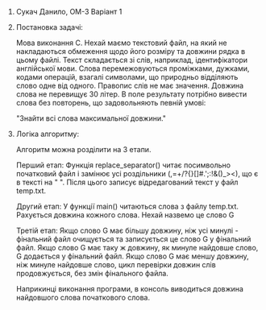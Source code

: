 1. Сукач Данило, ОМ-3
   Варіант 1

2. Постановка задачі:

   Мова виконання C.
   Нехай маємо текстовий файл, на який не накладаються обмеження щодо 
   його розміру та довжини рядка в цьому файлі.
   Текст складається зі слів, наприклад, ідентифікатори англійської мови.
   Слова перемежовуються проміжками, дужками, кодами операцій, взагалі
   символами, що природньо відділяють слово одне від одного. Правопис слів не
   має значення. Довжина слова не перевищує 30 літер.
   В поле результату потрібно вивести слова без повторень, що
   задовольняють певній умові: 

   "Знайти всі слова максимальної довжини."

3. Логіка алгоритму:
   
   Алгоритм можна розділити на 3 етапи.

   Перший етап:
   Функція replace_separator() читає посимвольно початковий файл і замінює усі роздільники (,=+/?\{}[]#.';:!&()_><), що
   є в тексті на " ". Після цього записує відредагований текст у файл temp.txt.

   Другий етап:
   У функції main() читаються слова з файлу temp.txt. Рахується довжина кожного слова. Нехай назвемо це слово G

   Третій етап:
   Якщо слово G має більшу довжину, ніж усі минулі - фінальний файл очищується та записується це слово G у фінальний
   файл.
   Якщо слово G має таку ж довжину, як минуле найдовше слово, G додається у фінальний файл.
   Якщо слово G має меншу довжину, ніж минуле найдовше слово, цикл перевірки довжин слів продовжується, без змін
   фінального файла.

   Наприкинці виконання програми, в консоль виводиться довжина найдовшого слова початкового слова.
